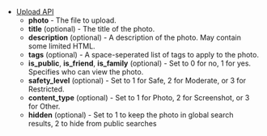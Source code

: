 - [Upload API](https://www.flickr.com/services/api/upload.api.html)
	- **photo** - The file to upload.
	- **title** (optional) - The title of the photo.
	- **description** (optional) - A description of the photo. May contain some limited HTML.
	- **tags** (optional) - A space-seperated list of tags to apply to the photo.
	- **is_public**, **is_friend**, **is_family** (optional) - Set to 0 for no, 1 for yes. Specifies who can view the photo.
	- **safety_level** (optional) - Set to 1 for Safe, 2 for Moderate, or 3 for Restricted.
	- **content_type** (optional) - Set to 1 for Photo, 2 for Screenshot, or 3 for Other.
	- **hidden** (optional) - Set to 1 to keep the photo in global search results, 2 to hide from public searches

